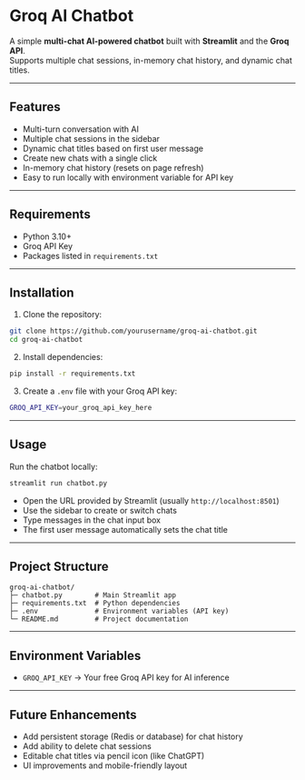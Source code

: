 # Groq AI Chatbot

A simple **multi-chat AI-powered chatbot** built with **Streamlit** and the **Groq API**.  
Supports multiple chat sessions, in-memory chat history, and dynamic chat titles.

---

## Features

- Multi-turn conversation with AI
- Multiple chat sessions in the sidebar
- Dynamic chat titles based on first user message
- Create new chats with a single click
- In-memory chat history (resets on page refresh)
- Easy to run locally with environment variable for API key

---

## Requirements

- Python 3.10+
- Groq API Key
- Packages listed in `requirements.txt`

---

## Installation

1. Clone the repository:

```bash
git clone https://github.com/yourusername/groq-ai-chatbot.git
cd groq-ai-chatbot
```

2. Install dependencies:

```bash
pip install -r requirements.txt
```

3. Create a `.env` file with your Groq API key:

```bash
GROQ_API_KEY=your_groq_api_key_here
```

---

## Usage

Run the chatbot locally:

```bash
streamlit run chatbot.py
```

- Open the URL provided by Streamlit (usually `http://localhost:8501`)
- Use the sidebar to create or switch chats
- Type messages in the chat input box
- The first user message automatically sets the chat title

---

## Project Structure

```
groq-ai-chatbot/
├─ chatbot.py        # Main Streamlit app
├─ requirements.txt  # Python dependencies
├─ .env              # Environment variables (API key)
└─ README.md         # Project documentation
```

---

## Environment Variables

- `GROQ_API_KEY` → Your free Groq API key for AI inference

---

## Future Enhancements

- Add persistent storage (Redis or database) for chat history
- Add ability to delete chat sessions
- Editable chat titles via pencil icon (like ChatGPT)
- UI improvements and mobile-friendly layout
